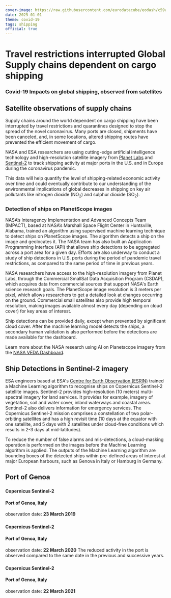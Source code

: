 ```yaml
---
cover-image: https://raw.githubusercontent.com/eurodatacube/eodash/c59adc7d580c6ced1f85a44c5bdd18bf94b3c9ee/app/public/data/story-images/12-ship-traffic.jpg
date: 2025-01-01
theme: covid-19
tags: shipping
official: true
---
```


#  Travel restrictions interrupted Global Supply chains dependent on cargo shipping<!--{ as="img" mode="hero" src="https://raw.githubusercontent.com/eurodatacube/eodash/c59adc7d580c6ced1f85a44c5bdd18bf94b3c9ee/app/public/data/story-images/12-ship-traffic.jpg" }-->
### Covid-19 Impacts on global shipping, observed from satellites<!--{ style="font-size:1.5rem;opacity:0.7;margin-top:1rem;" }-->

## Satellite observations of supply chains

Supply chains around the world dependent on cargo shipping have been interrupted by travel restrictions and quarantines designed to stop the spread of the novel coronavirus. Many ports are closed, shipments have been canceled, and, in some locations, altered shipping routes have prevented the efficient movement of cargo.

NASA and ESA researchers are using cutting-edge artificial intelligence technology and high-resolution satellite imagery from [Planet Labs](https://www.planet.com/) and [Sentinel-2](https://sentinel.esa.int/web/sentinel/missions/sentinel-2) to track shipping activity at major ports in the U.S. and in Europe during the coronavirus pandemic.

This data will help quantify the level of shipping-related economic activity over time and could eventually contribute to our understanding of the environmental implications of global decreases in shipping on key air pollutants like nitrogen dioxide (NO<sub>2</sub>) and sulphur dioxide (SO<sub>2</sub>).

### Detection of ships on PlanetScope images

NASA’s Interagency Implementation and Advanced Concepts Team (IMPACT), based at NASA’s Marshall Space Flight Center in Huntsville, Alabama, trained an algorithm using supervised machine learning technique to detect ships on PlanetScope images. The algorithm detects a ship on the image and geolocates it. The NASA team has also built an Application Programming Interface (API) that allows ship detections to be aggregated across a port area for a given day. Efforts are also underway to conduct a study of ship detections in U.S. ports during the period of pandemic travel restrictions, as compared to the same period of time in previous years.

NASA researchers have access to the high-resolution imagery from Planet Labs, through the Commercial SmallSat Data Acquisition Program (CSDAP), which acquires data from commercial sources that support NASA's Earth science research goals. The PlanetScope image resolution is 3 meters per pixel, which allows researchers to get a detailed look at changes occurring on the ground. Commercial small satellites also provide high temporal resolution, making images available almost every day (depending on cloud cover) for key areas of interest.

Ship detections can be provided daily, except when prevented by significant cloud cover. After the machine learning model detects the ships, a secondary human validation is also performed before the detections are made available for the dashboard.

Learn more about the NASA research using AI on Planetscope imagery from the [NASA VEDA Dashboard](https://www.earthdata.nasa.gov/dashboard/stories/changing-landscapes).


## Ship Detections in Sentinel-2 imagery

ESA engineers based at ESA's [Centre for Earth Observation (ESRIN)](https://www.esa.int/About_Us/ESRIN) trained a Machine Learning algorithm to recognise ships on Copernicus Sentinel-2 satellite images. Sentinel-2 provides high-resolution (10 meters) multi-spectral imagery for land services. It provides for example, imagery of vegetation, soil and water cover, inland waterways and coastal areas. Sentinel-2 also delivers information for emergency services. The Copernicus Sentinel-2 mission comprises a constellation of two polar-orbiting satellites and has a high revisit time (10 days at the equator with one satellite, and 5 days with 2 satellites under cloud-free conditions which results in 2-3 days at mid-latitudes).

To reduce the number of false alarms and mis-detections, a cloud-masking operation is performed on the images before the Machine Learning algorithm is applied. The outputs of the Machine Learning algorithm are bounding boxes of the detected ships within pre-defined areas of interest at major European harbours, such as Genova in Italy or Hamburg in Germany.

## Port of Genoa<!--{ as="eox-map" mode="tour" }-->

### <!--{ layers='[{"type":"Group","properties":{"id":"AnalysisGroup","title":"Data Layers"},"layers":[{"type":"Tile","properties":{"id":"IT3;:;2019-03-23T10:38:25;:;E13c_shipping_activity;:;EPSG:3857","title":"E13c_shipping_activity"},"source":{"type":"TileWMS","url":"https://services.sentinel-hub.com/ogc/wms/0635c213-17a1-48ee-aef7-9d1731695a54","projection":"EPSG:4326","tileGrid":{"tileSize":[512,512]},"params":{"LAYERS":["SENTINEL-2-L2A-TRUE-COLOR"],"TILED":true,"TIME":"2019-03-23T10:38:25/2019-03-23T22:38:24"}}}]},{"type":"Group","properties":{"id":"BaseLayersGroup","title":"Base Layers"},"layers":[{"type":"Tile","properties":{"id":"osm","title":"Background"},"source":{"type":"OSM"}}]}]' zoom="14.55627077678812" center=[8.906844181890747,44.40546025815988] projection="" animationOptions={duration:500}}-->
#### Copernicus Sentinel-2 
#### Port of Genoa, Italy

observation date: **23 March 2019**

### <!--{ layers='[{"type":"Group","properties":{"id":"AnalysisGroup","title":"Data Layers"},"layers":[{"type":"Tile","properties":{"id":"IT3;:;2020-03-22T10:28:28;:;E13c_shipping_activity;:;EPSG:3857","title":"E13c_shipping_activity"},"source":{"type":"TileWMS","url":"https://services.sentinel-hub.com/ogc/wms/0635c213-17a1-48ee-aef7-9d1731695a54","projection":"EPSG:4326","tileGrid":{"tileSize":[512,512]},"params":{"LAYERS":["SENTINEL-2-L2A-TRUE-COLOR"],"TILED":true,"TIME":"2020-03-22T10:28:28/2020-03-22T22:28:27"}}}]},{"type":"Group","properties":{"id":"BaseLayersGroup","title":"Base Layers"},"layers":[{"type":"Tile","properties":{"id":"osm","title":"Background"},"source":{"type":"OSM"}}]}]' zoom="14.55627077678812" center=[8.906844181890747,44.40546025815988] projection="" animationOptions={duration:500}}-->
#### Copernicus Sentinel-2 
#### Port of Genoa, Italy

observation date: **22 March 2020**
The reduced activity in the port is observed compared to the same date in the previous and successive years. 


### <!--{ layers='[{"type":"Group","properties":{"id":"AnalysisGroup","title":"Data Layers"},"layers":[{"type":"Tile","properties":{"id":"IT3;:;2021-03-22T10:28:31;:;E13c_shipping_activity;:;EPSG:3857","title":"E13c_shipping_activity"},"source":{"type":"TileWMS","url":"https://services.sentinel-hub.com/ogc/wms/0635c213-17a1-48ee-aef7-9d1731695a54","projection":"EPSG:4326","tileGrid":{"tileSize":[512,512]},"params":{"LAYERS":["SENTINEL-2-L2A-TRUE-COLOR"],"TILED":true,"TIME":"2021-03-22T10:28:31/2021-03-22T22:28:30"}}}]},{"type":"Group","properties":{"id":"BaseLayersGroup","title":"Base Layers"},"layers":[{"type":"Tile","properties":{"id":"osm","title":"Background"},"source":{"type":"OSM"}}]}]' zoom="14.55627077678812" center=[8.906844181890747,44.40546025815988] projection="" animationOptions={duration:500}}-->
#### Copernicus Sentinel-2 
#### Port of Genoa, Italy

observation date: **22 March 2021**


